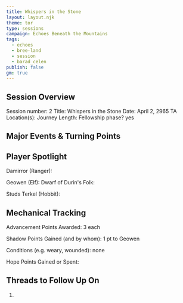 ```yaml
---
title: Whispers in the Stone
layout: layout.njk
theme: tor
type: sessions
campaign: Echoes Beneath the Mountains
tags:
  - echoes
  - bree-land
  - session
  - barad_celen
publish: false
gm: true
---
```


## Session Overview
Session number: 2
Title: Whispers in the Stone
Date: April 2, 2965 TA
Location(s): 
Journey Length: 
Fellowship phase? yes

## Major Events & Turning Points

## Player Spotlight
Damirror (Ranger):

Geowen (Elf): 
Dwarf of Durin's Folk:

Studs Terkel (Hobbit): 

## Mechanical Tracking
Advancement Points Awarded: 3 each

Shadow Points Gained (and by whom): 1 pt to Geowen

Conditions (e.g. weary, wounded): none

Hope Points Gained or Spent:

## Threads to Follow Up On
1. 
